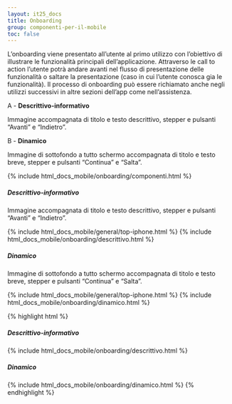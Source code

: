 ```yaml
---
layout: it25_docs
title: Onboarding
group: componenti-per-il-mobile
toc: false
---
```


L’onboarding viene presentato all’utente al primo utilizzo con l’obiettivo di illustrare le funzionalità principali dell’applicazione.
Attraverso le call to action l’utente potrà andare avanti nel flusso di presentazione delle funzionalità o saltare la presentazione (caso in cui l’utente conosca gia le funzionalità). Il processo di onboarding può essere richiamato anche negli utilizzi successivi in altre sezioni dell’app come nell’assistenza.

A - **Descrittivo-informativo**

Immagine accompagnata di titolo e testo descrittivo, stepper e pulsanti “Avanti” e “Indietro”.

B - **Dinamico**

Immagine di sottofondo a tutto schermo accompagnata di titolo e testo breve, stepper e pulsanti “Continua” e “Salta”.

{% include html_docs_mobile/onboarding/componenti.html %}

<div class="row my-5">
    <div class="col">
    <h5 class="fw-bold">Descrittivo-informativo</h5>
    <p>
   Immagine accompagnata di titolo e testo descrittivo, stepper e pulsanti “Avanti” e “Indietro”.
    </p>
      <div class="device-auto m-auto">
       {% include html_docs_mobile/general/top-iphone.html %}
            {% include html_docs_mobile/onboarding/descrittivo.html %}
      </div>
    </div>
    <div class="col">
     <h5 class="fw-bold">Dinamico</h5>
    <p>Immagine di sottofondo a tutto schermo accompagnata di titolo e testo breve, stepper e pulsanti “Continua” e “Salta”.
    </p>
      <div class="device m-auto">
       {% include html_docs_mobile/general/top-iphone.html %}
        {% include html_docs_mobile/onboarding/dinamico.html %}
      </div>
    </div>
  </div>

{% highlight html %}

 <h5 class="fw-bold">Descrittivo-informativo</h5>
 {% include html_docs_mobile/onboarding/descrittivo.html %}
   <h5 class="fw-bold">Dinamico</h5>
   {% include html_docs_mobile/onboarding/dinamico.html %}
{% endhighlight %}
